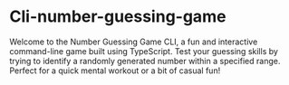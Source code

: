 # Cli-number-guessing-game
Welcome to the Number Guessing Game CLI, a fun and interactive command-line game built using TypeScript. Test your guessing skills by trying to identify a randomly generated number within a specified range. Perfect for a quick mental workout or a bit of casual fun!
